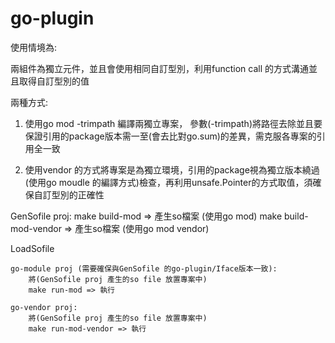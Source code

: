 # go-plugin
使用情境為:

兩組件為獨立元件，並且會使用相同自訂型別，利用function call 的方式溝通並且取得自訂型別的值


兩種方式:

1. 使用go mod -trimpath 編譯兩獨立專案， 參數(-trimpath)將路徑去除並且要保證引用的package版本需一至(會去比對go.sum)的差異，需克服各專案的引用全一致

2. 使用vendor 的方式將專案是為獨立環境，引用的package視為獨立版本繞過(使用go moudle 的編譯方式)檢查，再利用unsafe.Pointer的方式取值，須確保自訂型別的正確性


GenSofile proj:
    make build-mod => 產生so檔案 (使用go mod)
    make build-mod-vendor => 產生so檔案 (使用go mod vendor)


LoadSofile 

    go-module proj (需要確保與GenSofile 的go-plugin/Iface版本一致):
        將(GenSofile proj 產生的so file 放置專案中)
        make run-mod => 執行
    
    go-vendor proj:
        將(GenSofile proj 產生的so file 放置專案中)
        make run-mod-vendor => 執行